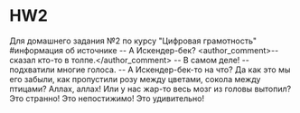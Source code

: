 # HW2
Для домашнего задания №2 по курсу "Цифровая грамотность"
<TEI>
  <teiHeader>  #информация об источнике
        <fileDesc>
            <titleStmt>
               <title>Разметка прямой речи</title>
<speech><said>-- А Искендер-бек? </said><author_comment>-- сказал кто-то в толпе.</author_comment></speech> <speech>-- В самом деле! -- подхватили многие голоса.</speech> -- А Искендер-бек-то на что? Да как это мы его забыли, как пропустили розу между цветами, сокола между птицами? Аллах, аллах! Или у нас жар-то весь мозг из головы вытопил? Это странно! Это непостижимо! Это удивительно!
